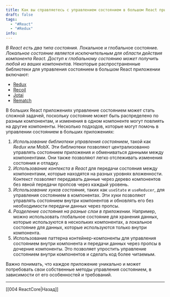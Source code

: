 ```yaml
---
title: Как вы справляетесь с управлением состоянием в большом React приложении?
draft: false
tags:
  - "#React"
  - "#Redux"
info:
---
```

_В React есть два типа состояния._ Локальное и глобальное состояние. _Локальное состояние является исключительным для области действия компонента React. Доступ к глобальному состоянию может получить любой из ваших компонентов._ Некоторые распространенные библиотеки для управления состоянием в большом React приложении включают:

- [Redux](https://redux.js.org/)
- [Recoil](https://recoiljs.org/)
- [Jotai](https://jotai.org/)
- [Rematch](https://rematchjs.org/)

В больших React приложениях управление состоянием может стать сложной задачей, поскольку состояние может быть распределено по разным компонентам, и изменения в одном компоненте могут повлиять на другие компоненты. Несколько подходов, которые могут помочь в управлении состоянием в больших приложениях:

1. _Использование библиотеки управления состоянием_, такой как _Redux_ или MobX. Эти библиотеки позволяют централизованно управлять состоянием приложения и обмениваться данными между компонентами. Они также позволяют легко отслеживать изменения состояния и отладку.
2. _Использование контекста в React_ для передачи состояния между компонентами, которые находятся на разных уровнях вложенности. Контекст позволяет передавать данные через дерево компонентов без явной передачи пропсов через каждый уровень.
3. _Использование хуков состояния_, таких как `useState` и `useReducer`, для управления состоянием в компонентах. Эти хуки позволяют управлять состоянием внутри компонентов и обновлять его без необходимости передачи данных через пропсы.
4. _Разделение состояния на разные слои в приложении._ Например, можно использовать глобальное состояние для хранения данных, которые используются в нескольких компонентах, а локальное состояние для данных, которые используются только внутри компонента.
5. Использование паттерна контейнер-компоненты для управления состоянием внутри компонента и передачи данных через пропсы в дочерние компоненты. Это позволяет упростить управление состоянием внутри компонентов и сделать код более читаемым.

Важно понимать, что каждое приложение уникально и может потребовать свои собственные методы управления состоянием, в зависимости от его особенностей и требований.

---

[[004 ReactCore|Назад]]